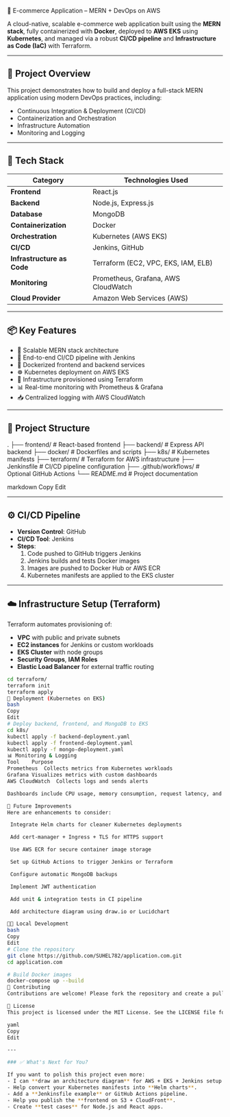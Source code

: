 🛒 E-commerce Application – MERN + DevOps on AWS

A cloud-native, scalable e-commerce web application built using the **MERN stack**, fully containerized with **Docker**, deployed to **AWS EKS** using **Kubernetes**, and managed via a robust **CI/CD pipeline** and **Infrastructure as Code (IaC)** with Terraform.

---

## 🚀 Project Overview

This project demonstrates how to build and deploy a full-stack MERN application using modern DevOps practices, including:

- Continuous Integration & Deployment (CI/CD)
- Containerization and Orchestration
- Infrastructure Automation
- Monitoring and Logging

---

## 🧩 Tech Stack

| Category         | Technologies Used                            |
|------------------|-----------------------------------------------|
| **Frontend**      | React.js                                      |
| **Backend**       | Node.js, Express.js                           |
| **Database**      | MongoDB                                       |
| **Containerization** | Docker                                  |
| **Orchestration** | Kubernetes (AWS EKS)                          |
| **CI/CD**         | Jenkins, GitHub                               |
| **Infrastructure as Code** | Terraform (EC2, VPC, EKS, IAM, ELB) |
| **Monitoring**    | Prometheus, Grafana, AWS CloudWatch           |
| **Cloud Provider**| Amazon Web Services (AWS)                     |

---

## 📦 Key Features

- 🚀 Scalable MERN stack architecture
- 🔁 End-to-end CI/CD pipeline with Jenkins
- 🐳 Dockerized frontend and backend services
- ☸️ Kubernetes deployment on AWS EKS
- 🧱 Infrastructure provisioned using Terraform
- 📊 Real-time monitoring with Prometheus & Grafana
- 📥 Centralized logging with AWS CloudWatch

---

## 📁 Project Structure

.
├── frontend/ # React-based frontend
├── backend/ # Express API backend
├── docker/ # Dockerfiles and scripts
├── k8s/ # Kubernetes manifests
├── terraform/ # Terraform for AWS infrastructure
├── Jenkinsfile # CI/CD pipeline configuration
├── .github/workflows/ # Optional GitHub Actions
└── README.md # Project documentation

markdown
Copy
Edit

---

## ⚙️ CI/CD Pipeline

- **Version Control**: GitHub
- **CI/CD Tool**: Jenkins
- **Steps**:
  1. Code pushed to GitHub triggers Jenkins
  2. Jenkins builds and tests Docker images
  3. Images are pushed to Docker Hub or AWS ECR
  4. Kubernetes manifests are applied to the EKS cluster

---

## ☁️ Infrastructure Setup (Terraform)

Terraform automates provisioning of:

- **VPC** with public and private subnets
- **EC2 instances** for Jenkins or custom workloads
- **EKS Cluster** with node groups
- **Security Groups**, **IAM Roles**
- **Elastic Load Balancer** for external traffic routing

```bash
cd terraform/
terraform init
terraform apply
🚀 Deployment (Kubernetes on EKS)
bash
Copy
Edit
# Deploy backend, frontend, and MongoDB to EKS
cd k8s/
kubectl apply -f backend-deployment.yaml
kubectl apply -f frontend-deployment.yaml
kubectl apply -f mongo-deployment.yaml
📊 Monitoring & Logging
Tool	Purpose
Prometheus	Collects metrics from Kubernetes workloads
Grafana	Visualizes metrics with custom dashboards
AWS CloudWatch	Collects logs and sends alerts

Dashboards include CPU usage, memory consumption, request latency, and pod status.

🧠 Future Improvements
Here are enhancements to consider:

 Integrate Helm charts for cleaner Kubernetes deployments

 Add cert-manager + Ingress + TLS for HTTPS support

 Use AWS ECR for secure container image storage

 Set up GitHub Actions to trigger Jenkins or Terraform

 Configure automatic MongoDB backups

 Implement JWT authentication

 Add unit & integration tests in CI pipeline

 Add architecture diagram using draw.io or Lucidchart

🧑‍💻 Local Development
bash
Copy
Edit
# Clone the repository
git clone https://github.com/SUHEL782/application.com.git
cd application.com

# Build Docker images
docker-compose up --build
🤝 Contributing
Contributions are welcome! Please fork the repository and create a pull request.

📄 License
This project is licensed under the MIT License. See the LICENSE file for details.

yaml
Copy
Edit

---

### ✅ What's Next for You?

If you want to polish this project even more:
- I can **draw an architecture diagram** for AWS + EKS + Jenkins setup.
- Help convert your Kubernetes manifests into **Helm charts**.
- Add a **Jenkinsfile example** or GitHub Actions pipeline.
- Help you publish the **frontend on S3 + CloudFront**.
- Create **test cases** for Node.js and React apps.
